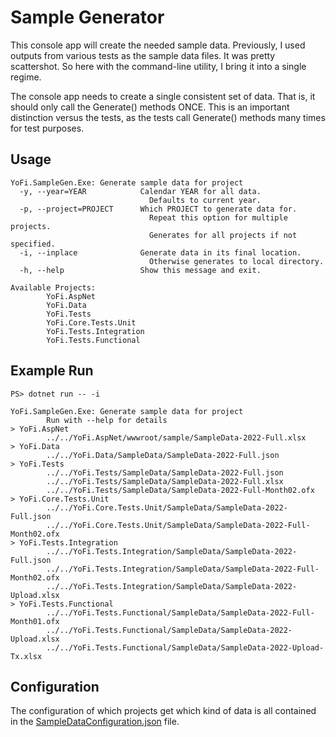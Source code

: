 ﻿# Sample Generator

This console app will create the needed sample data.
Previously, I used outputs from various tests as the sample data files.
It was pretty scattershot.
So here with the command-line utility, I bring it into a single regime.

The console app needs to create a single consistent set of data. That is, it should only call the
Generate() methods ONCE. This is an important distinction versus the tests, as the tests call
Generate() methods many times for test purposes.

## Usage

```
YoFi.SampleGen.Exe: Generate sample data for project
  -y, --year=YEAR            Calendar YEAR for all data.
                               Defaults to current year.
  -p, --project=PROJECT      Which PROJECT to generate data for.
                               Repeat this option for multiple projects.
                               Generates for all projects if not specified.
  -i, --inplace              Generate data in its final location.
                               Otherwise generates to local directory.
  -h, --help                 Show this message and exit.

Available Projects:
        YoFi.AspNet
        YoFi.Data
        YoFi.Tests
        YoFi.Core.Tests.Unit
        YoFi.Tests.Integration
        YoFi.Tests.Functional
```

## Example Run

```
PS> dotnet run -- -i

YoFi.SampleGen.Exe: Generate sample data for project
        Run with --help for details
> YoFi.AspNet
        ../../YoFi.AspNet/wwwroot/sample/SampleData-2022-Full.xlsx
> YoFi.Data
        ../../YoFi.Data/SampleData/SampleData-2022-Full.json
> YoFi.Tests
        ../../YoFi.Tests/SampleData/SampleData-2022-Full.json
        ../../YoFi.Tests/SampleData/SampleData-2022-Full.xlsx
        ../../YoFi.Tests/SampleData/SampleData-2022-Full-Month02.ofx
> YoFi.Core.Tests.Unit
        ../../YoFi.Core.Tests.Unit/SampleData/SampleData-2022-Full.json
        ../../YoFi.Core.Tests.Unit/SampleData/SampleData-2022-Full-Month02.ofx
> YoFi.Tests.Integration
        ../../YoFi.Tests.Integration/SampleData/SampleData-2022-Full.json
        ../../YoFi.Tests.Integration/SampleData/SampleData-2022-Full-Month02.ofx
        ../../YoFi.Tests.Integration/SampleData/SampleData-2022-Upload.xlsx
> YoFi.Tests.Functional
        ../../YoFi.Tests.Functional/SampleData/SampleData-2022-Full-Month01.ofx
        ../../YoFi.Tests.Functional/SampleData/SampleData-2022-Upload.xlsx
        ../../YoFi.Tests.Functional/SampleData/SampleData-2022-Upload-Tx.xlsx
```

## Configuration

The configuration of which projects get which kind of data is all contained in the
[SampleDataConfiguration.json](./SampleDataConfiguration.json) file.